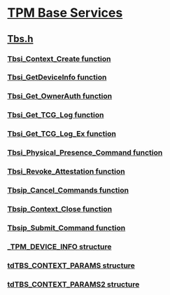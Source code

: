 # [TPM Base Services](index.md)
## [Tbs.h](../tbs/index.md)
### [Tbsi_Context_Create function](../tbs/nf-tbs-tbsi_context_create.md)
### [Tbsi_GetDeviceInfo function](../tbs/nf-tbs-tbsi_getdeviceinfo.md)
### [Tbsi_Get_OwnerAuth function](../tbs/nf-tbs-tbsi_get_ownerauth.md)
### [Tbsi_Get_TCG_Log function](../tbs/nf-tbs-tbsi_get_tcg_log.md)
### [Tbsi_Get_TCG_Log_Ex function](../tbs/nf-tbs-tbsi_get_tcg_log_ex.md)
### [Tbsi_Physical_Presence_Command function](../tbs/nf-tbs-tbsi_physical_presence_command.md)
### [Tbsi_Revoke_Attestation function](../tbs/nf-tbs-tbsi_revoke_attestation.md)
### [Tbsip_Cancel_Commands function](../tbs/nf-tbs-tbsip_cancel_commands.md)
### [Tbsip_Context_Close function](../tbs/nf-tbs-tbsip_context_close.md)
### [Tbsip_Submit_Command function](../tbs/nf-tbs-tbsip_submit_command.md)
### [_TPM_DEVICE_INFO structure](../tbs/ns-tbs-_tpm_device_info.md)
### [tdTBS_CONTEXT_PARAMS structure](../tbs/ns-tbs-tdtbs_context_params.md)
### [tdTBS_CONTEXT_PARAMS2 structure](../tbs/ns-tbs-tdtbs_context_params2.md)
